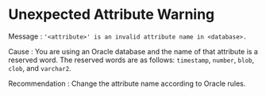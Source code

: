 # Unexpected Attribute Warning

Message : `'<attribute>' is an invalid attribute name in <database>.`

Cause : You are using an Oracle database and the name of that attribute is a reserved word. The reserved words are as follows: `timestamp`, `number`, `blob`, `clob`, and `varchar2`.

Recommendation : Change the attribute name according to Oracle rules.

